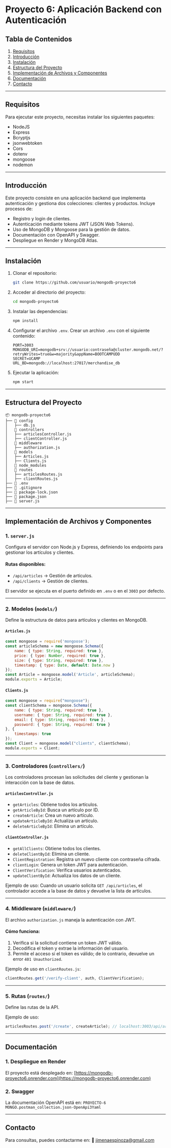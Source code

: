 # Proyecto 6: Aplicación Backend con Autenticación

## Tabla de Contenidos

1. [Requisitos](#requisitos)
2. [Introducción](#introducción)
3. [Instalación](#instalación)
4. [Estructura del Proyecto](#estructura-del-proyecto)
5. [Implementación de Archivos y Componentes](#implementación-de-archivos-y-componentes)
6. [Documentación](#documentación)
7. [Contacto](#contacto)

---

## Requisitos

Para ejecutar este proyecto, necesitas instalar los siguientes paquetes:

- NodeJS
- Express
- Bcryptjs
- jsonwebtoken
- Cors
- dotenv
- mongoose
- nodemon

---

## Introducción

Este proyecto consiste en una aplicación backend que implementa autenticación y gestiona dos colecciones: clientes y productos. Incluye procesos de:

- Registro y login de clientes.
- Autenticación mediante tokens JWT (JSON Web Tokens).
- Uso de MongoDB y Mongoose para la gestión de datos.
- Documentación con OpenAPI y Swagger.
- Despliegue en Render y MongoDB Atlas.

---

## Instalación

1. Clonar el repositorio:
   ```bash
   git clone https://github.com/usuario/mongodb-proyecto6
   ```
2. Acceder al directorio del proyecto:
   ```bash
   cd mongodb-proyecto6
   ```
3. Instalar las dependencias:
   ```bash
   npm install
   ```
4. Configurar el archivo `.env`. Crear un archivo `.env` con el siguiente contenido:
   ```
   PORT=3003
   MONGODB_URI=mongodb+srv://usuario:contraseña@cluster.mongodb.net/?retryWrites=true&w=majority&appName=BOOTCAMPUDD
   SECRET=UCAMP
   URL_BD=mongodb://localhost:27017/merchandise_db
   ```
5. Ejecutar la aplicación:
   ```bash
   npm start
   ```

---

## Estructura del Proyecto

```
📦 mongodb-proyecto6
├── 📂 config
│   ├── db.js
│   📂 controllers
│   ├── articlesController.js
│   ├── clientController.js
│   📂 middleware
│   ├── authorization.js
│   📂 models
│   ├── Articles.js
│   ├── Clients.js
│   📂 node_modules
│   📂 routes
│   ├── articlesRoutes.js
│   ├── clientRoutes.js
├── 📜 .env
├── 📜 .gitignore
├── 📜 package-lock.json
├── 📜 package.json
├── 📜 server.js
```

---

## Implementación de Archivos y Componentes

### 1. `server.js`
Configura el servidor con Node.js y Express, definiendo los endpoints para gestionar los artículos y clientes.

#### Rutas disponibles:
- `/api/articles` → Gestión de artículos.
- `/api/clients` → Gestión de clientes.

El servidor se ejecuta en el puerto definido en `.env` o en el `3003` por defecto.

---

### 2. Modelos (`models/`)
Define la estructura de datos para artículos y clientes en MongoDB.

#### `Articles.js`
```js
const mongoose = require('mongoose');
const articleSchema = new mongoose.Schema({
    name: { type: String, required: true },
    price: { type: Number, required: true },
    size: { type: String, required: true },
    timestamp: { type: Date, default: Date.now }
});
const Article = mongoose.model('Article', articleSchema);
module.exports = Article;
```

#### `Clients.js`
```js
const mongoose = require("mongoose");
const clientSchema = mongoose.Schema({
    name: { type: String, required: true },
    username: { type: String, required: true },
    email: { type: String, required: true },
    password: { type: String, required: true }
}, {
    timestamps: true
});
const Client = mongoose.model("clients", clientSchema);
module.exports = Client;
```

---

### 3. Controladores (`controllers/`)

Los controladores procesan las solicitudes del cliente y gestionan la interacción con la base de datos.

#### `articlesController.js`
- `getArticles`: Obtiene todos los artículos.
- `getArticleById`: Busca un artículo por ID.
- `createArticle`: Crea un nuevo artículo.
- `updateArticleById`: Actualiza un artículo.
- `deleteArticleById`: Elimina un artículo.

#### `clientController.js`
- `getAllClients`: Obtiene todos los clientes.
- `deleteClientById`: Elimina un cliente.
- `ClientRegistration`: Registra un nuevo cliente con contraseña cifrada.
- `clientLogin`: Genera un token JWT para autenticación.
- `ClientVerification`: Verifica usuarios autenticados.
- `updateClientById`: Actualiza los datos de un cliente.

Ejemplo de uso:
Cuando un usuario solicita `GET /api/articles`, el controlador accede a la base de datos y devuelve la lista de artículos.

---

### 4. Middleware (`middleware/`)

El archivo `authorization.js` maneja la autenticación con JWT.

#### Cómo funciona:
1. Verifica si la solicitud contiene un token JWT válido.
2. Decodifica el token y extrae la información del usuario.
3. Permite el acceso si el token es válido; de lo contrario, devuelve un error `401 Unauthorized`.

Ejemplo de uso en `clientRoutes.js`:
```js
clientRoutes.get('/verify-client', auth, ClientVerification);
```

---

### 5. Rutas (`routes/`)

Define las rutas de la API.

Ejemplo de uso:
```js
articlesRoutes.post('/create', createArticle); // localhost:3003/api/articles/create
```

---

## Documentación

### 1. Despliegue en Render

El proyecto está desplegado en:
[https://mongodb-proyecto6.onrender.com](https://mongodb-proyecto6.onrender.com)

### 2. Swagger

La documentación OpenAPI está en:
`PROYECTO-6 MONGO.postman_collection.json-OpenApi3Yaml`

---

## Contacto

Para consultas, puedes contactarme en:
📧 jimenaespinoza@gmail.com

